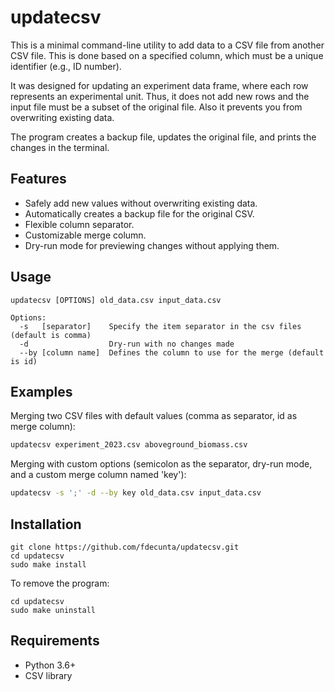 # updatecsv

This is a minimal command-line utility to add data to a CSV file from another CSV file. This is done based on a specified column, which must be a unique identifier (e.g., ID number). 

It was designed for updating an experiment data frame, where each row represents an experimental unit. Thus, it does not add new rows and the input file must be a subset of the original file. Also it prevents you from overwriting existing data.

The program creates a backup file, updates the original file, and prints the changes in the terminal.

## Features

- Safely add new values without overwriting existing data.
- Automatically creates a backup file for the original CSV.
- Flexible column separator.
- Customizable merge column.
- Dry-run mode for previewing changes without applying them.

## Usage 

```
updatecsv [OPTIONS] old_data.csv input_data.csv

Options:
  -s   [separator]    Specify the item separator in the csv files (default is comma)
  -d                  Dry-run with no changes made
  --by [column name]  Defines the column to use for the merge (default is id)
```

## Examples

Merging two CSV files with default values (comma as separator, id as merge column):

```bash
updatecsv experiment_2023.csv aboveground_biomass.csv
```

Merging with custom options (semicolon as the separator, dry-run mode, and a custom merge column named 'key'):


```bash
updatecsv -s ';' -d --by key old_data.csv input_data.csv
```




## Installation

```shell
git clone https://github.com/fdecunta/updatecsv.git
cd updatecsv
sudo make install
```

To remove the program:

```shell
cd updatecsv
sudo make uninstall
```

## Requirements

- Python 3.6+
- CSV library

